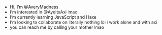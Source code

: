 - Hi, I’m @AveryMadness
- I’m interested in @AyeItsAxi lmao
- I’m currently learning JavaScript and Haxe
- I’m looking to collaborate on literally nothing lol i work alone and with axi
- you can reach me by calling your mother lmao

  

<!---
love you kia
--->
